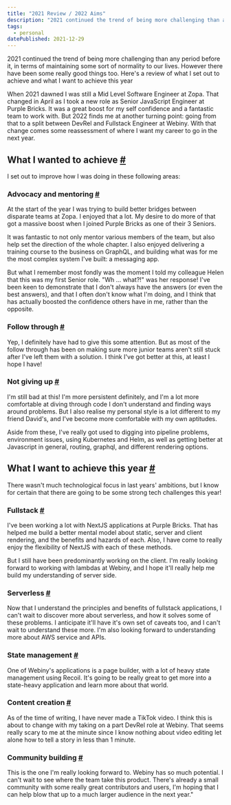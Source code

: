 ```yaml
---
title: "2021 Review / 2022 Aims"
description: "2021 continued the trend of being more challenging than any period before it, in terms of maintaining some sort of normality to our lives. However there have been some really good things too. Here's a review of what I set out to achieve and what I want to achieve this year"
tags: 
  - personal
datePublished: 2021-12-29
---
```

2021 continued the trend of being more challenging than any period before it, in terms of maintaining some sort of normality to our lives. However there have been some really good things too. Here's a review of what I set out to achieve and what I want to achieve this year

When 2021 dawned I was still a Mid Level Software Engineer at Zopa. That changed in April as I took a new role as Senior JavaScript Engineer at Purple Bricks. It was a great boost for my self confidence and a fantastic team to work with. But 2022 finds me at another turning point: going from that to a split between DevRel and Fullstack Engineer at Webiny. With that change comes some reassessment of where I want my career to go in the next year.

## What I wanted to achieve [#](https://deliciousreverie.co.uk/posts/2021-review-2022-aims/#what-i-wanted-to-achieve)

I set out to improve how I was doing in these following areas:

### Advocacy and mentoring [#](https://deliciousreverie.co.uk/posts/2021-review-2022-aims/#advocacy-and-mentoring)

At the start of the year I was trying to build better bridges between disparate teams at Zopa. I enjoyed that a lot. My desire to do more of that got a massive boost when I joined Purple Bricks as one of their 3 Seniors.

It was fantastic to not only mentor various members of the team, but also help set the direction of the whole chapter. I also enjoyed delivering a training course to the business on GraphQL, and building what was for me the most complex system I've built: a messaging app.

But what I remember most fondly was the moment I told my colleague Helen that this was my first Senior role. "Wh ... what?!" was her response! I've been keen to demonstrate that I don't always have the answers (or even the best answers), and that I often don't know what I'm doing, and I think that has actually boosted the confidence others have in me, rather than the opposite.

### Follow through [#](https://deliciousreverie.co.uk/posts/2021-review-2022-aims/#follow-through)

Yep, I definitely have had to give this some attention. But as most of the follow through has been on making sure more junior teams aren't still stuck after I've left them with a solution. I think I've got better at this, at least I hope I have!

### Not giving up [#](https://deliciousreverie.co.uk/posts/2021-review-2022-aims/#not-giving-up)

I'm still bad at this! I'm more persistent definitely, and I'm a lot more comfortable at diving through code I don't understand and finding ways around problems. But I also realise my personal style is a lot different to my friend David's, and I've become more comfortable with my own aptitudes.

Aside from these, I've really got used to digging into pipeline problems, environment issues, using Kubernetes and Helm, as well as getting better at Javascript in general, routing, graphql, and different rendering options.

## What I want to achieve this year [#](https://deliciousreverie.co.uk/posts/2021-review-2022-aims/#what-i-want-to-achieve-this-year)

There wasn't much technological focus in last years' ambitions, but I know for certain that there are going to be some strong tech challenges this year!

### Fullstack [#](https://deliciousreverie.co.uk/posts/2021-review-2022-aims/#fullstack)

I've been working a lot with NextJS applications at Purple Bricks. That has helped me build a better mental model about static, server and client rendering, and the benefits and hazards of each. Also, I have come to really enjoy the flexibility of NextJS with each of these methods.

But I still have been predominantly working on the client. I'm really looking forward to working with lambdas at Webiny, and I hope it'll really help me build my understanding of server side.

### Serverless [#](https://deliciousreverie.co.uk/posts/2021-review-2022-aims/#serverless)

Now that I understand the principles and benefits of fullstack applications, I can't wait to discover more about serverless, and how it solves some of these problems. I anticipate it'll have it's own set of caveats too, and I can't wait to understand these more. I'm also looking forward to understanding more about AWS service and APIs.

### State management [#](https://deliciousreverie.co.uk/posts/2021-review-2022-aims/#state-management)

One of Webiny's applications is a page builder, with a lot of heavy state management using Recoil. It's going to be really great to get more into a state-heavy application and learn more about that world.

### Content creation [#](https://deliciousreverie.co.uk/posts/2021-review-2022-aims/#content-creation)

As of the time of writing, I have never made a TikTok video. I think this is about to change with my taking on a part DevRel role at Webiny. That seems really scary to me at the minute since I know nothing about video editing let alone how to tell a story in less than 1 minute.

### Community building [#](https://deliciousreverie.co.uk/posts/2021-review-2022-aims/#community-building)

This is the one I'm really looking forward to. Webiny has so much potential. I can't wait to see where the team take this product. There's already a small community with some really great contributors and users, I'm hoping that I can help blow that up to a much larger audience in the next year."